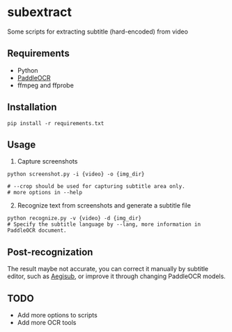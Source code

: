 # subextract

Some scripts for extracting subtitle (hard-encoded) from video

## Requirements

- Python
- [PaddleOCR](https://github.com/PaddlePaddle/PaddleOCR)
- ffmpeg and ffprobe

## Installation

```
pip install -r requirements.txt
```

## Usage

1. Capture screenshots

```
python screenshot.py -i {video} -o {img_dir}

# --crop should be used for capturing subtitle area only.
# more options in --help

```

2. Recognize text from screenshots and generate a subtitle file

```
python recognize.py -v {video} -d {img_dir}
# Specify the subtitle language by --lang, more information in PaddleOCR document.
```

## Post-recognization

The result maybe not accurate, you can correct it manually by subtitle editor, such as [Aegisub](https://github.com/Aegisub/Aegisub), or improve it through changing PaddleOCR models.

## TODO
- Add more options to scripts
- Add more OCR tools
